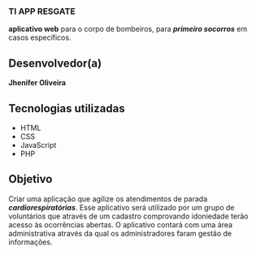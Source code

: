 ### TI APP RESGATE
**aplicativo web** para o corpo de bombeiros, para ***primeiro socorros*** em casos específicos.

## Desenvolvedor(a)
**Jhenifer Oliveira**

## Tecnologias utilizadas
- HTML
- CSS
- JavaScript
- PHP

## Objetivo
Criar uma aplicação que agilize os atendimentos de parada ***cardiorespiratórias***. Esse aplicativo será utilizado por um grupo de voluntários que através de um cadastro comprovando idoniedade terão acesso às ocorrências abertas.
O aplicativo contará com uma área administrativa através da qual os administradores faram  gestão de informações.
